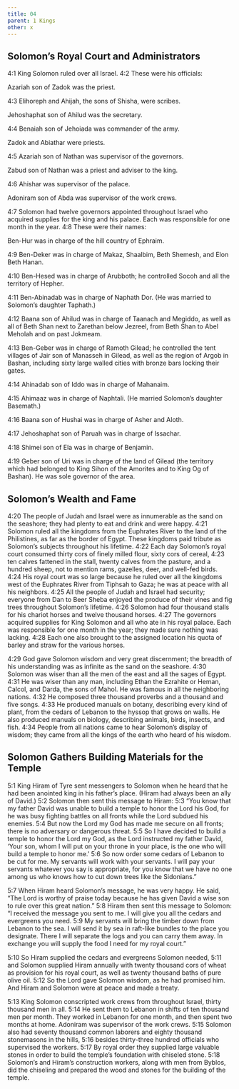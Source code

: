 ```yaml
---
title: 04
parent: 1 Kings
other: x
---
```


## Solomon’s Royal Court and Administrators

<a name="4:1">4:1</a> King Solomon ruled over all Israel. <a name="4:2">4:2</a> These were his officials:

Azariah son of Zadok was the priest.

<a name="4:3">4:3</a> Elihoreph and Ahijah, the sons of Shisha, were scribes.

Jehoshaphat son of Ahilud was the secretary.

<a name="4:4">4:4</a> Benaiah son of Jehoiada was commander of the army.

Zadok and Abiathar were priests.

<a name="4:5">4:5</a> Azariah son of Nathan was supervisor of the governors.

Zabud son of Nathan was a priest and adviser to the king.

<a name="4:6">4:6</a> Ahishar was supervisor of the palace.

Adoniram son of Abda was supervisor of the work crews.

<a name="4:7">4:7</a> Solomon had twelve governors appointed throughout Israel who acquired supplies for the king and his palace. Each was responsible for one month in the year. <a name="4:8">4:8</a> These were their names:

Ben-Hur was in charge of the hill country of Ephraim.

<a name="4:9">4:9</a> Ben-Deker was in charge of Makaz, Shaalbim, Beth Shemesh, and Elon Beth Hanan.

<a name="4:10">4:10</a> Ben-Hesed was in charge of Arubboth; he controlled Socoh and all the territory of Hepher.

<a name="4:11">4:11</a> Ben-Abinadab was in charge of Naphath Dor. (He was married to Solomon’s daughter Taphath.)

<a name="4:12">4:12</a> Baana son of Ahilud was in charge of Taanach and Megiddo, as well as all of Beth Shan next to Zarethan below Jezreel, from Beth Shan to Abel Meholah and on past Jokmeam.

<a name="4:13">4:13</a> Ben-Geber was in charge of Ramoth Gilead; he controlled the tent villages of Jair son of Manasseh in Gilead, as well as the region of Argob in Bashan, including sixty large walled cities with bronze bars locking their gates.

<a name="4:14">4:14</a> Ahinadab son of Iddo was in charge of Mahanaim.

<a name="4:15">4:15</a> Ahimaaz was in charge of Naphtali. (He married Solomon’s daughter Basemath.)

<a name="4:16">4:16</a> Baana son of Hushai was in charge of Asher and Aloth.

<a name="4:17">4:17</a> Jehoshaphat son of Paruah was in charge of Issachar.

<a name="4:18">4:18</a> Shimei son of Ela was in charge of Benjamin.

<a name="4:19">4:19</a> Geber son of Uri was in charge of the land of Gilead (the territory which had belonged to King Sihon of the Amorites and to King Og of Bashan). He was sole governor of the area.

## Solomon’s Wealth and Fame

<a name="4:20">4:20</a> The people of Judah and Israel were as innumerable as the sand on the seashore; they had plenty to eat and drink and were happy. <a name="4:21">4:21</a> Solomon ruled all the kingdoms from the Euphrates River to the land of the Philistines, as far as the border of Egypt. These kingdoms paid tribute as Solomon’s subjects throughout his lifetime. <a name="4:22">4:22</a> Each day Solomon’s royal court consumed thirty cors of finely milled flour, sixty cors of cereal, <a name="4:23">4:23</a> ten calves fattened in the stall, twenty calves from the pasture, and a hundred sheep, not to mention rams, gazelles, deer, and well-fed birds. <a name="4:24">4:24</a> His royal court was so large because he ruled over all the kingdoms west of the Euphrates River from Tiphsah to Gaza; he was at peace with all his neighbors. <a name="4:25">4:25</a> All the people of Judah and Israel had security; everyone from Dan to Beer Sheba enjoyed the produce of their vines and fig trees throughout Solomon’s lifetime. <a name="4:26">4:26</a> Solomon had four thousand stalls for his chariot horses and twelve thousand horses. <a name="4:27">4:27</a> The governors acquired supplies for King Solomon and all who ate in his royal palace. Each was responsible for one month in the year; they made sure nothing was lacking. <a name="4:28">4:28</a> Each one also brought to the assigned location his quota of barley and straw for the various horses.

<a name="4:29">4:29</a> God gave Solomon wisdom and very great discernment; the breadth of his understanding was as infinite as the sand on the seashore. <a name="4:30">4:30</a> Solomon was wiser than all the men of the east and all the sages of Egypt. <a name="4:31">4:31</a> He was wiser than any man, including Ethan the Ezrahite or Heman, Calcol, and Darda, the sons of Mahol. He was famous in all the neighboring nations. <a name="4:32">4:32</a> He composed three thousand proverbs and a thousand and five songs. <a name="4:33">4:33</a> He produced manuals on botany, describing every kind of plant, from the cedars of Lebanon to the hyssop that grows on walls. He also produced manuals on biology, describing animals, birds, insects, and fish. <a name="4:34">4:34</a> People from all nations came to hear Solomon’s display of wisdom; they came from all the kings of the earth who heard of his wisdom.

## Solomon Gathers Building Materials for the Temple

<a name="5:1">5:1</a> King Hiram of Tyre sent messengers to Solomon when he heard that he had been anointed king in his father’s place. (Hiram had always been an ally of David.) <a name="5:2">5:2</a> Solomon then sent this message to Hiram: <a name="5:3">5:3</a> “You know that my father David was unable to build a temple to honor the Lord his God, for he was busy fighting battles on all fronts while the Lord subdued his enemies. <a name="5:4">5:4</a> But now the Lord my God has made me secure on all fronts; there is no adversary or dangerous threat. <a name="5:5">5:5</a> So I have decided to build a temple to honor the Lord my God, as the Lord instructed my father David, ‘Your son, whom I will put on your throne in your place, is the one who will build a temple to honor me.’ <a name="5:6">5:6</a> So now order some cedars of Lebanon to be cut for me. My servants will work with your servants. I will pay your servants whatever you say is appropriate, for you know that we have no one among us who knows how to cut down trees like the Sidonians.”

<a name="5:7">5:7</a> When Hiram heard Solomon’s message, he was very happy. He said, “The Lord is worthy of praise today because he has given David a wise son to rule over this great nation.” <a name="5:8">5:8</a> Hiram then sent this message to Solomon: “I received the message you sent to me. I will give you all the cedars and evergreens you need. <a name="5:9">5:9</a> My servants will bring the timber down from Lebanon to the sea. I will send it by sea in raft-like bundles to the place you designate. There I will separate the logs and you can carry them away. In exchange you will supply the food I need for my royal court.”

<a name="5:10">5:10</a> So Hiram supplied the cedars and evergreens Solomon needed, <a name="5:11">5:11</a> and Solomon supplied Hiram annually with twenty thousand cors of wheat as provision for his royal court, as well as twenty thousand baths of pure olive oil. <a name="5:12">5:12</a> So the Lord gave Solomon wisdom, as he had promised him. And Hiram and Solomon were at peace and made a treaty.

<a name="5:13">5:13</a> King Solomon conscripted work crews from throughout Israel, thirty thousand men in all. <a name="5:14">5:14</a> He sent them to Lebanon in shifts of ten thousand men per month. They worked in Lebanon for one month, and then spent two months at home. Adoniram was supervisor of the work crews. <a name="5:15">5:15</a> Solomon also had seventy thousand common laborers and eighty thousand stonemasons in the hills, <a name="5:16">5:16</a> besides thirty-three hundred officials who supervised the workers. <a name="5:17">5:17</a> By royal order they supplied large valuable stones in order to build the temple’s foundation with chiseled stone. <a name="5:18">5:18</a> Solomon’s and Hiram’s construction workers, along with men from Byblos, did the chiseling and prepared the wood and stones for the building of the temple.

